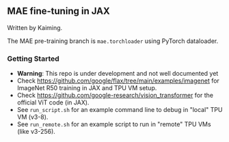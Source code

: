 ## MAE fine-tuning in JAX

Written by Kaiming.

The MAE pre-training branch is `mae.torchloader` using PyTorch dataloader.

### Getting Started
- **Warning**: This repo is under development and not well documented yet
- Check https://github.com/google/flax/tree/main/examples/imagenet for ImageNet R50 training in JAX and TPU VM setup.
- Check https://github.com/google-research/vision_transformer for the official ViT code (in JAX).
- See `run_script.sh` for an example command line to debug in "local" TPU VM (v3-8).
- See `run_remote.sh` for an example script to run in "remote" TPU VMs (like v3-256).

